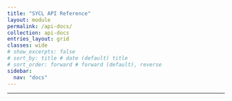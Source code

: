 ```yaml
---
title: "SYCL API Reference"
layout: module
permalink: /api-docs/
collection: api-docs
entries_layout: grid
classes: wide
# show_excerpts: false
# sort_by: title # date (default) title
# sort_order: forward # forward (default), reverse
sidebar:
  nav: "docs"
---
```


---
